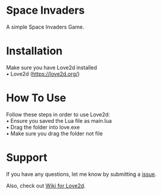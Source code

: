 # Space Invaders

A simple Space Invaders Game. 

# Installation 
Make sure you have Love2d installed </br>
• Love2d (https://love2d.org/) </br>

# How To Use
Follow these steps in order to use Love2d:</br>
• Ensure you saved the Lua file as main.lua </br>
• Drag the folder into love.exe </br>
• Make sure you drag the folder not file </br>


# Support 
If you have any questions, let me know by submitting a [issue](https://github.com/SaladBBQ/Space-Invaders/issues). </br>

Also, check out [Wiki for Love2d](https://love2d.org/wiki/Main_Page).
